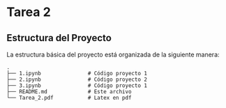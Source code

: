 # Tarea 2

## Estructura del Proyecto

La estructura básica del proyecto está organizada de la siguiente manera:

```plaintext
.
├── 1.ipynb               # Código proyecto 1
├── 2.ipynb               # Código proyecto 2
├── 3.ipynb               # Código proyecto 1
├── README.md             # Este archivo
└── Tarea_2.pdf           # Latex en pdf
```

